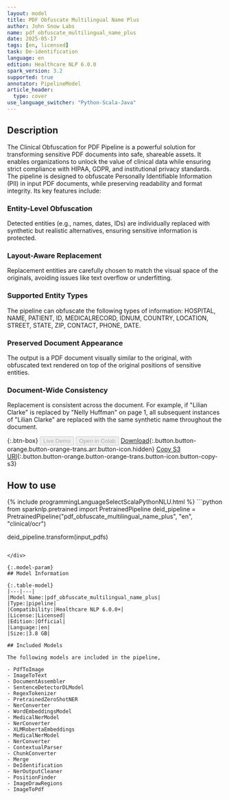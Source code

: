 ```yaml
---
layout: model
title: PDF Obfuscate Multilingual Name Plus
author: John Snow Labs
name: pdf_obfuscate_multilingual_name_plus
date: 2025-05-17
tags: [en, licensed]
task: De-identification
language: en
edition: Healthcare NLP 6.0.0
spark_version: 3.2
supported: true
annotator: PipelineModel
article_header:
  type: cover
use_language_switcher: "Python-Scala-Java"
---
```


## Description
The Clinical Obfuscation for PDF Pipeline is a powerful solution for transforming sensitive PDF documents into safe, shareable assets. It enables organizations to unlock the value of clinical data while ensuring strict compliance with HIPAA, GDPR, and institutional privacy standards.
The pipeline is designed to obfuscate Personally Identifiable Information (PII) in input PDF documents, while preserving readability and format integrity. Its key features include:

### Entity-Level Obfuscation
Detected entities (e.g., names, dates, IDs) are individually replaced with synthetic but realistic alternatives, ensuring sensitive information is protected.

### Layout-Aware Replacement
Replacement entities are carefully chosen to match the visual space of the originals, avoiding issues like text overflow or underfitting.

### Supported Entity Types
The pipeline can obfuscate the following types of information:
HOSPITAL, NAME, PATIENT, ID, MEDICALRECORD, IDNUM, COUNTRY, LOCATION, STREET, STATE, ZIP, CONTACT, PHONE, DATE.

### Preserved Document Appearance
The output is a PDF document visually similar to the original, with obfuscated text rendered on top of the original positions of sensitive entities.

### Document-Wide Consistency
Replacement is consistent across the document. For example, if "Lilian Clarke" is replaced by "Nelly Huffman" on page 1, all subsequent instances of "Lilian Clarke" are replaced with the same synthetic name throughout the document.

{:.btn-box}
<button class="button button-orange" disabled>Live Demo</button>
<button class="button button-orange" disabled>Open in Colab</button>
[Download](https://s3.amazonaws.com/auxdata.johnsnowlabs.com/clinical/ocr/pdf_obfuscate_multilingual_name_plus_en_6.0.0_3.0_1747131526000.zip){:.button.button-orange.button-orange-trans.arr.button-icon.hidden}
[Copy S3 URI](s3://auxdata.johnsnowlabs.com/clinical/ocr/pdf_obfuscate_multilingual_name_plus_en_6.0.0_3.0_1747131526000.zip){:.button.button-orange.button-orange-trans.button-icon.button-copy-s3}

## How to use

<div class="tabs-box" markdown="1">
{% include programmingLanguageSelectScalaPythonNLU.html %}
```python
from sparknlp.pretrained import PretrainedPipeline
deid_pipeline = PretrainedPipeline("pdf_obfuscate_multilingual_name_plus", "en", "clinical/ocr")

deid_pipeline.transform(input_pdfs)

```

</div>

{:.model-param}
## Model Information

{:.table-model}
|---|---|
|Model Name:|pdf_obfuscate_multilingual_name_plus|
|Type:|pipeline|
|Compatibility:|Healthcare NLP 6.0.0+|
|License:|Licensed|
|Edition:|Official|
|Language:|en|
|Size:|3.8 GB|

## Included Models

The following models are included in the pipeline,

- PdfToImage
- ImageToText
- DocumentAssembler
- SentenceDetectorDLModel
- RegexTokenizer
- PretrainedZeroShotNER
- NerConverter
- WordEmbeddingsModel
- MedicalNerModel
- NerConverter
- XLMRobertaEmbeddings
- MedicalNerModel
- NerConverter
- ContextualParser
- ChunkConverter
- Merge
- DeIdentification
- NerOutputCleaner
- PositionFinder
- ImageDrawRegions
- ImageToPdf 
